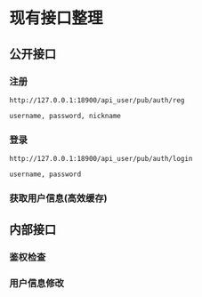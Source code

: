 # 现有接口整理

## 公开接口

### 注册

`http://127.0.0.1:18900/api_user/pub/auth/reg`

`username, password, nickname`

### 登录

`http://127.0.0.1:18900/api_user/pub/auth/login`

`username, password`

### 获取用户信息(高效缓存)

## 内部接口

### 鉴权检查

### 用户信息修改
